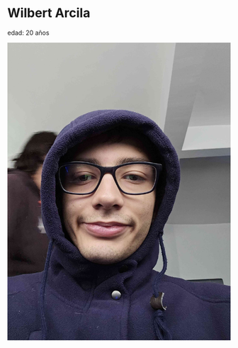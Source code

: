 # Wilbert Arcila

edad: 20 años

![yo](img/rn_image_picker_lib_temp_b20b7ae4-12f6-4c9c-a45e-b08c69334f3d.jpg)